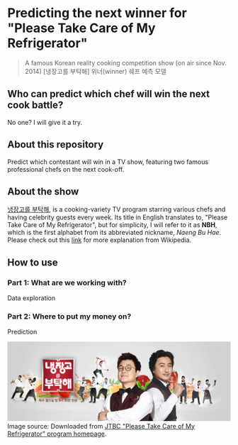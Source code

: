 # Predicting the next winner for "Please Take Care of My Refrigerator"
> A famous Korean reality cooking competition show (on air since Nov. 2014)
> [냉장고를 부탁해] 위너(winner) 쉐프 예측 모델

## Who can predict which chef will win the next cook battle?
No one? I will give it a try.

## About this repository
Predict which contestant will win in a TV show, featuring two famous professional chefs on the next cook-off.

## About the show
[냉장고를 부탁해](https://ko.wikipedia.org/wiki/%EB%83%89%EC%9E%A5%EA%B3%A0%EB%A5%BC_%EB%B6%80%ED%83%81%ED%95%B4), is a cooking-variety TV program starring various chefs and having celebrity guests every week. Its title in English translates to, "Please Take Care of My Refrigerator", but for simplicity, I will refer to it as **NBH**, which is the first alphabet from its abbreviated nickname, *Naeng Bu Hae*. Please check out this [link](https://en.wikipedia.org/wiki/Please_Take_Care_of_My_Refrigerator) for more explanation from Wikipedia.

## How to use
### Part 1: What are we working with?
Data exploration

### Part 2: Where to put my money on?
Prediction

![nbh_main_image](nbh_main.png)
Image source: Downloaded from [JTBC "Please Take Care of My Refrigerator" program homepage](http://tv.jtbc.joins.com/janggo). 